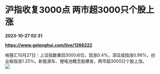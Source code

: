 # 沪指收复3000点 两市超3000只个股上涨

**2023-10-27 02:31**

**https://www.gelonghui.com/live/1266222**

格隆汇10月27日｜上证指数重回3000点位，现涨0.4%，深证成指涨0.99%，创业板指涨1.25%。新能源车、锂电池概念股爆发，两市超3000只个股上涨。  
![](https://img5.gelonghui.com/live/e0d5a-d12c24f8-fa9b-4b1b-acd1-c8ec0196ebc7.png)